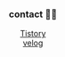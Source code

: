 <div align = 'center'>
  



  <h3> contact 👨‍💻</h3>
    
<a href="https://yess.tistory.com/">Tistory</a></br>
<a href="https://velog.io/@shrkdvy123">velog</a></br>

  

    

</div>


